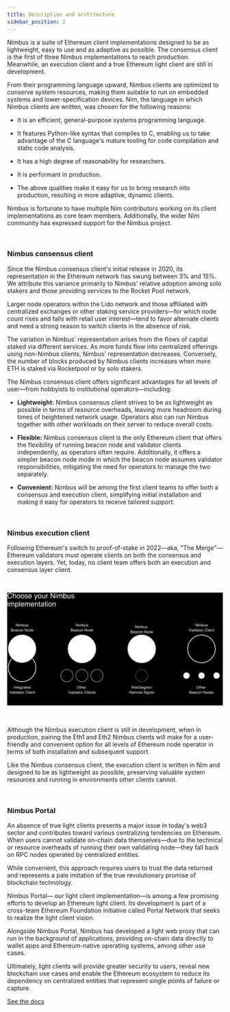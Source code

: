 ```yaml
---
title: Description and architecture
sidebar_position: 2
---
```


Nimbus is a suite of Ethereum client implementations designed to be as lightweight, easy to use and as adaptive as possible. The consensus client is the first of three Nimbus implementations to reach production. Meanwhile, an execution client and a true Ethereum light client are still in development.

From their programming language upward, Nimbus clients are optimized to conserve system resources, making them suitable to run on embedded systems and lower-specification devices. Nim, the language in which Nimbus clients are written, was chosen for the following reasons:

- It is an efficient, general-purpose systems programming language.

- It features Python-like syntax that compiles to C, enabling us to take advantage of the C language's mature tooling for code compilation and static code analysis.

- It has a high degree of reasonability for researchers.

- It is performant in production.

- The above qualities make it easy for us to bring research into production, resulting in more adaptive, dynamic clients.

Nimbus is fortunate to have multiple Nim contributors working on its client implementations as core team members. Additionally, the wider Nim community has expressed support for the Nimbus project.

<br/>

### Nimbus consensus client

Since the Nimbus consensus client's initial release in 2020, its representation in the Ethereum network has swung between 3% and 15%. We attribute this variance primarily to Nimbus' relative adoption among solo stakers and those providing services to the Rocket Pool network.

Larger node operators within the Lido network and those affiliated with centralized exchanges or other staking service providers—for which node count rises and falls with retail user interest—tend to favor alternate clients and need a strong reason to switch clients in the absence of risk.

The variation in Nimbus' representation arises from the flows of capital staked via different services. As more funds flow into centralized offerings using non-Nimbus clients, Nimbus' representation decreases. Conversely, the number of blocks produced by Nimbus clients increases when more ETH is staked via Rocketpool or by solo stakers.

The Nimbus consensus client offers significant advantages for all levels of user—from hobbyists to institutional operators—including:

- **Lightweight:** Nimbus consensus client strives to be as lightweight as possible in terms of resource overheads, leaving more headroom during times of heightened network usage. Operators also can run Nimbus together with other workloads on their server to reduce overall costs.

- **Flexible:** Nimbus consensus client is the only Ethereum client that offers the flexibility of running beacon node and validator clients independently, as operators often require. Additionally, it offers a simpler beacon node mode in which the beacon node assumes validator responsibilities, mitigating the need for operators to manage the two separately.

- **Convenient:** Nimbus will be among the first client teams to offer both a consensus and execution client, simplifying initial installation and making it easy for operators to receive tailored support.

<br/>

### Nimbus execution client

Following Ethereum's switch to proof-of-stake in 2022—aka, "The Merge"—Ethereum validators must operate clients on both the consensus and execution layers. Yet, today, no client team offers both an execution and consensus layer client.

<br/>

![architect](/subpages/architect.png)

<br/>

Although the Nimbus execution client is still in development, when in production, pairing the Eth1 and Eth2 Nimbus clients will make for a user-friendly and convenient option for all levels of Ethereum node operator in terms of both installation and subsequent support.

Like the Nimbus consensus client, the execution client is written in Nim and designed to be as lightweight as possible, preserving valuable system resources and running in environments other clients cannot.

<br/>

### Nimbus Portal

An absence of true light clients presents a major issue in today's web3 sector and contributes toward various centralizing tendencies on Ethereum. When users cannot validate on-chain data themselves—due to the technical or resource overheads of running their own validating node—they fall back on RPC nodes operated by centralized entities.

While convenient, this approach requires users to trust the data returned and represents a pale imitation of the true revolutionary promise of blockchain technology.

Nimbus Portal— our light client implementation—is among a few promising efforts to develop an Ethereum light client. Its development is part of a cross-team Ethereum Foundation initiative called Portal Network that seeks to realize the light client vision.

Alongside Nimbus Portal, Nimbus has developed a light web proxy that can run in the background of applications, providing on-chain data directly to wallet apps and Ethereum-native operating systems, among other use cases.

Ultimately, light clients will provide greater security to users, reveal new blockchain use cases and enable the Ethereum ecosystem to reduce its dependency on centralized entities that represent single points of failure or capture.

[See the docs](https://github.com/status-im/nimbus-eth2)
